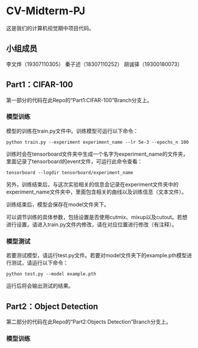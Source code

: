 # CV-Midterm-PJ
这是我们的计算机视觉期中项目代码。

## 小组成员
李文烨（19307110305）
秦子述（18307110252）
胡诚驿（19300180073）

## Part1：CIFAR-100
第一部分的代码在此Repo的“Part1:CIFAR-100”Branch分支上。
### 模型训练
模型的训练在train.py文件中。训练模型可运行以下命令：
```
python train.py --experiment experiment_name --lr 5e-3 --epochs_n 100
```
训练时会在tensorboard文件夹中生成一个名字为experiment_name的文件夹，里面记录了tensorboard的event文件，可运行此命令查看：
```
tensorboard --logdir tensorboard/experiment_name
```
另外，训练结束后，与这次实验相关的信息会记录在experiment文件夹中的experiment_name文件夹中，里面包含相关的曲线以及训练信息（文本文件）。
  
训练结束后，模型会保存在model文件夹下。
  
可以调节训练的具体参数，包括设置是否使用cutmix、mixup以及cutout。若想进行设置，请进入train.py文件内修改，请在对应位置进行修改（有注释）。

### 模型测试
若要测试模型，请运行test.py文件。若要对model文件夹下的example.pth模型进行测试，请运行以下命令：
```
python test.py --model example.pth
```
运行后将会输出测试的结果。

## Part2：Object Detection
第二部分的代码在此Repo的“Part2:Objects Detection”Branch分支上。
### 模型训练
